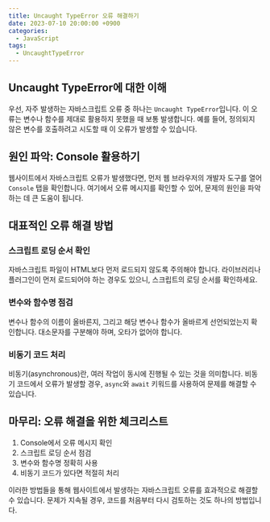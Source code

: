 ```yaml
---
title: Uncaught TypeError 오류 해결하기
date: 2023-07-10 20:00:00 +0900
categories:
  - JavaScript
tags:
  - UncaughtTypeError
---
```


## Uncaught TypeError에 대한 이해

우선, 자주 발생하는 자바스크립트 오류 중 하나는 `Uncaught TypeError`입니다. 이 오류는 변수나 함수를 제대로 활용하지 못했을 때 보통 발생합니다. 예를 들어, 정의되지 않은 변수를 호출하려고 시도할 때 이 오류가 발생할 수 있습니다.

## 원인 파악: Console 활용하기

웹사이트에서 자바스크립트 오류가 발생했다면, 먼저 웹 브라우저의 개발자 도구를 열어 `Console` 탭을 확인합니다. 여기에서 오류 메시지를 확인할 수 있어, 문제의 원인을 파악하는 데 큰 도움이 됩니다.

## 대표적인 오류 해결 방법

### 스크립트 로딩 순서 확인

자바스크립트 파일이 HTML보다 먼저 로드되지 않도록 주의해야 합니다. 라이브러리나 플러그인이 먼저 로드되어야 하는 경우도 있으니, 스크립트의 로딩 순서를 확인하세요.

### 변수와 함수명 점검

변수나 함수의 이름이 올바른지, 그리고 해당 변수나 함수가 올바르게 선언되었는지 확인합니다. 대소문자를 구분해야 하며, 오타가 없어야 합니다.

### 비동기 코드 처리

비동기(asynchronous)란, 여러 작업이 동시에 진행될 수 있는 것을 의미합니다. 비동기 코드에서 오류가 발생할 경우, `async`와 `await` 키워드를 사용하여 문제를 해결할 수 있습니다.

## 마무리: 오류 해결을 위한 체크리스트

1. Console에서 오류 메시지 확인
2. 스크립트 로딩 순서 점검
3. 변수와 함수명 정확히 사용
4. 비동기 코드가 있다면 적절히 처리

이러한 방법들을 통해 웹사이트에서 발생하는 자바스크립트 오류를 효과적으로 해결할 수 있습니다. 문제가 지속될 경우, 코드를 처음부터 다시 검토하는 것도 하나의 방법입니다.